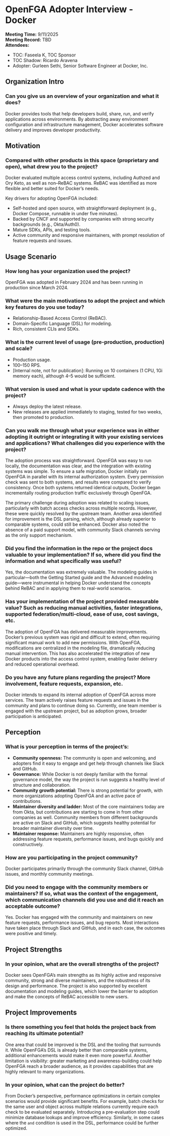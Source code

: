 # OpenFGA Adopter Interview - Docker  

**Meeting Time:** 9/11/2025  
**Meeting Record:** TBD  
**Attendees:**  
- TOC: Faseela K, TOC Sponsor
- TOC Shadow: Ricardo Aravena  
- Adopter: Gurleen Sethi, Senior Software Engineer at Docker, Inc.

## Organization Intro  

### Can you give us an overview of your organization and what it does?  
Docker provides tools that help developers build, share, run, and verify applications across environments. By abstracting away environment configuration and infrastructure management, Docker accelerates software delivery and improves developer productivity.  

## Motivation  

### Compared with other products in this space (proprietary and open), what drew you to the project?  
Docker evaluated multiple access control systems, including Authzed and Ory Keto, as well as non–ReBAC systems. ReBAC was identified as more flexible and better suited for Docker’s needs.  

Key drivers for adopting OpenFGA included:  
- Self-hosted and open source, with straightforward deployment (e.g., Docker Compose, runnable in under five minutes).  
- Backed by CNCF and supported by companies with strong security backgrounds (e.g., Okta/Auth0).  
- Mature SDKs, APIs, and testing tools.  
- Active community and responsive maintainers, with prompt resolution of feature requests and issues.  

## Usage Scenario  

### How long has your organization used the project?  
OpenFGA was adopted in February 2024 and has been running in production since March 2024.  

### What were the main motivations to adopt the project and which key features do you use today?  
- Relationship-Based Access Control (ReBAC).  
- Domain-Specific Language (DSL) for modeling.  
- Rich, consistent CLIs and SDKs.  

### What is the current level of usage (pre-production, production) and scale?  
- Production usage.  
- 100–150 RPS.  
- [Internal note, not for publication]: Running on 10 containers (1 CPU, 1Gi memory each), although 4–5 would be sufficient.  

### What version is used and what is your update cadence with the project?  
- Always deploy the latest release.  
- New releases are applied immediately to staging, tested for two weeks, then promoted to production.  

### Can you walk me through what your experience was in either adopting it outright or integrating it with your existing services and applications? What challenges did you experience with the project?  
The adoption process was straightforward. OpenFGA was easy to run locally, the documentation was clear, and the integration with existing systems was simple. To ensure a safe migration, Docker initially ran OpenFGA in parallel with its internal authorization system. Every permission check was sent to both systems, and results were compared to verify consistency. Once both systems returned identical outputs, Docker began incrementally routing production traffic exclusively through OpenFGA.  

The primary challenge during adoption was related to scaling issues, particularly with batch access checks across multiple records. However, these were quickly resolved by the upstream team. Another area identified for improvement is the DSL parsing, which, although already superior to comparable systems, could still be enhanced. Docker also noted the absence of a paid support model, with community Slack channels serving as the only support mechanism.  

### Did you find the information in the repo or the project docs valuable to your implementation? If so, where did you find the information and what specifically was useful?  
Yes, the documentation was extremely valuable. The modeling guides in particular—both the Getting Started guide and the Advanced modeling guide—were instrumental in helping Docker understand the concepts behind ReBAC and in applying them to real-world scenarios.  

### Has your implementation of the project provided measurable value? Such as reducing manual activities, faster integrations, supported federation/multi-cloud, ease of use, cost savings, etc.  
The adoption of OpenFGA has delivered measurable improvements. Docker’s previous system was rigid and difficult to extend, often requiring significant manual work to add new permissions. With OpenFGA, modifications are centralized in the modeling file, dramatically reducing manual intervention. This has also accelerated the integration of new Docker products into the access control system, enabling faster delivery and reduced operational overhead.  

### Do you have any future plans regarding the project? More involvement, feature requests, expansion, etc.  
Docker intends to expand its internal adoption of OpenFGA across more services. The team actively raises feature requests and issues in the community and plans to continue doing so. Currently, one team member is engaged with the upstream project, but as adoption grows, broader participation is anticipated.  

## Perception  

### What is your perception in terms of the project’s:  
- **Community openness:** The community is open and welcoming, and adopters find it easy to engage and get help through channels like Slack and GitHub.  
- **Governance:** While Docker is not deeply familiar with the formal governance model, the way the project is run suggests a healthy level of structure and collaboration.  
- **Community growth potential:** There is strong potential for growth, with more organizations adopting OpenFGA and an active pace of contributions.  
- **Maintainer diversity and ladder:** Most of the core maintainers today are from Okta, but contributions are starting to come in from other companies as well. Community members from different backgrounds are active on Slack and GitHub, which suggests healthy potential for broader maintainer diversity over time.  
- **Maintainer response:** Maintainers are highly responsive, often addressing feature requests, performance issues, and bugs quickly and constructively.  

### How are you participating in the project community?  
Docker participates primarily through the community Slack channel, GitHub issues, and monthly community meetings.  

### Did you need to engage with the community members or maintainers? If so, what was the context of the engagement, which communication channels did you use and did it reach an acceptable outcome?  
Yes. Docker has engaged with the community and maintainers on new feature requests, performance issues, and bug reports. Most interactions have taken place through Slack and GitHub, and in each case, the outcomes were positive and timely.  

## Project Strengths  

### In your opinion, what are the overall strengths of the project?  
Docker sees OpenFGA’s main strengths as its highly active and responsive community, strong and diverse maintainers, and the robustness of its design and performance. The project is also supported by excellent documentation and modeling guides, which lower the barrier to adoption and make the concepts of ReBAC accessible to new users.  

## Project Improvements  

### Is there something you feel that holds the project back from reaching its ultimate potential?  
One area that could be improved is the DSL and the tooling that surrounds it. While OpenFGA’s DSL is already better than comparable systems, additional enhancements would make it even more powerful. Another limitation is visibility: greater marketing and awareness-building could help OpenFGA reach a broader audience, as it provides capabilities that are highly relevant to many organizations.  

### In your opinion, what can the project do better?  
From Docker’s perspective, performance optimizations in certain complex scenarios would provide significant benefits. For example, batch checks for the same user and object across multiple relations currently require each check to be evaluated separately. Introducing a pre-evaluation step could minimize database lookups and improve efficiency. Similarly, in some cases where the `and` condition is used in the DSL, performance could be further optimized.  
